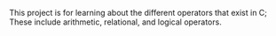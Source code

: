 This project is for learning about the different operators that exist in C; These include arithmetic, relational, and logical operators.